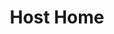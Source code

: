 ---
identification: '228981080'
title: Host Home
description: We're working with community non-profits who have a Host Home initiative to develop a workflow management tool to make the process scaleable (across all providers), reduce institutional bias, and effectively capture data. <br /><br />Host Home programs are centered around housing young people, 18 - 25 years old. Their approach focuses on low-cost, community-driven intervention by matching a willing host with a guest or group of guests, providing a stable housing environment for youths who are experiencing homelessness and seeking stable housing.
image: /assets/images/projects/host-home.png
alt: 'Cartoon picture of person'
image-hero: /assets/images/projects/host-home-hero.png
alt-hero: 'Cartoon picture of person and a plus sign and a house all in a row'
leadership:
  - name: Timothy Malstead
    role: Lead Front End Web Developer
    links:
      slack: 'https://app.slack.com/team/UQJDADYHL'
      github: 'https://github.com/timmalstead'
    picture: https://avatars.githubusercontent.com/timmalstead
  - name: Sophia Alice
    role: Lead Data Scientist
    links:
      slack: 'https://app.slack.com/team/UN7V7L934'
      github: 'https://github.com/salice'
    picture: https://avatars.githubusercontent.com/salice
  - name: Carolanne Fuchs
    role: PM
    links:
      slack: 'https://app.slack.com/team/UPF9NSL3Y'
      github: 'https://github.com/c-fuchs'
    picture: https://avatars.githubusercontent.com/c-fuchs
  - name: Tyler Thome
    role: Tech Lead
    links:
      slack: 'https://app.slack.com/team/ULN1M6UAH'
      github: 'https://github.com/tylerthome'
    picture: https://avatars.githubusercontent.com/tylerthome
  - name: Peter Plass
    role: Data Scientist/AWS stress tester
    links:
      slack: 'https://app.slack.com/team/UTRGDTE2Z'
      github: 'https://github.com/peteplass'
    picture: https://avatars.githubusercontent.com/peteplass
links: 
  - name: Demo
    url: 'https://lacommunity.site/hosthome'
  - name: GitHub
    url: 'https://github.com/hackforla/host-home'
  - name: Wiki
    url: 'https://github.com/hackforla/host-home/wiki'
  - name: Slack
    url: 'https://hackforla.slack.com/archives/CRWUG7X0C'
frameworks: React, NoSQL
looking:
  - UI (including wireframes, familiar with Figma)
location: Downtown LA and remote
partner: Safe Place for Youth (SPY)
status: Active
tools: Figma, Miro, AWS, Nginx, Terraform, Docker, DynamoDB, Style Components, Zoom, GitHub, Google Drive, Docs, Sheets, Slides
---